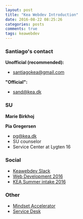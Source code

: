 ```yaml
---
layout: post
title: "Kea Webdev Introduction"
date: 2016-08-22 08:25:26
categories: posts
comments: true
tags: keawebdev  
---
```

### Santiago's contact

**Unofficial (recommended):**
- santiagokea@gmail.com

**"Official":**
- sand@kea.dk

### SU

**Marie Birkhoj**

**Pia Gregersen**
- pg@kea.dk
- SU counselor
- Service Center at Lygten 16

### Social 

- [Keawebdev Slack](https://keawebdev.slack.com/)
- [Web Development 2016](https://www.facebook.com/groups/215100098887982/)
- [KEA Summer intake 2016](https://www.facebook.com/groups/keasummerintake16/)

### Other
- [Mindset Accelerator](http://www.mindsetaccelerator.dk/)
- [Service Desk](http://it.kea.dk/dansk/)